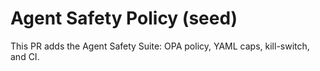 # Agent Safety Policy (seed)
This PR adds the Agent Safety Suite: OPA policy, YAML caps, kill-switch, and CI.
